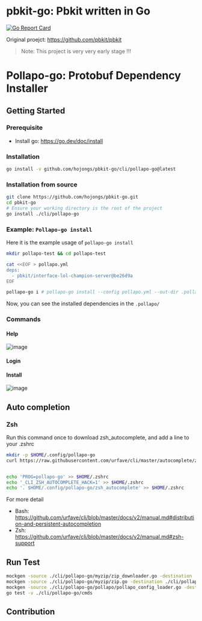 # pbkit-go: Pbkit written in Go

[![Go Report Card](https://goreportcard.com/badge/github.com/hojongs/pbkit-go)](https://goreportcard.com/report/github.com/hojongs/pbkit-go)

Original proejct: https://github.com/pbkit/pbkit

> Note: This project is very very early stage !!!

# Pollapo-go: Protobuf Dependency Installer

## Getting Started

### Prerequisite

- Install go: https://go.dev/doc/install

### Installation

```sh
go install -v github.com/hojongs/pbkit-go/cli/pollapo-go@latest
```

### Installation from source

```sh
git clone https://github.com/hojongs/pbkit-go.git
cd pbkit-go
# Ensure your working directory is the root of the project
go install ./cli/pollapo-go
```

### Example: `Pollapo-go install`

Here it is the example usage of `pollapo-go install`

```sh
mkdir pollapo-test && cd pollapo-test

cat <<EOF > pollapo.yml
deps:
  - pbkit/interface-lol-champion-server@be26d9a
EOF

pollapo-go i # pollapo-go install --config pollapo.yml --out-dir .pollapo
```

Now, you can see the installed dependencies in the `.pollapo/`

### Commands

#### Help

![image](https://user-images.githubusercontent.com/15096588/156098794-4babe731-5c16-4742-83cc-db707b66afae.png)

#### Login

#### Install

![image](https://user-images.githubusercontent.com/15096588/156098974-922c4269-2b4a-4d27-a0f0-b0818aa94bd1.png)

## Auto completion

### Zsh

Run this command once to download zsh_autocomplete, and add a line to your .zshrc

```sh
mkdir -p $HOME/.config/pollapo-go
curl https://raw.githubusercontent.com/urfave/cli/master/autocomplete/zsh_autocomplete > $HOME/.config/pollapo-go/zsh_autocomplete


echo 'PROG=pollapo-go' >> $HOME/.zshrc
echo '_CLI_ZSH_AUTOCOMPLETE_HACK=1' >> $HOME/.zshrc
echo '. $HOME/.config/pollapo-go/zsh_autocomplete' >> $HOME/.zshrc
```

For more detail
- Bash: https://github.com/urfave/cli/blob/master/docs/v2/manual.md#distribution-and-persistent-autocompletion
- Zsh: https://github.com/urfave/cli/blob/master/docs/v2/manual.md#zsh-support

## Run Test

```sh
mockgen -source ./cli/pollapo-go/myzip/zip_downloader.go -destination ./cli/pollapo-go/myzip/zip_downloader_mock.go -package myzi
mockgen -source ./cli/pollapo-go/myzip/zip.go -destination ./cli/pollapo-go/myzip/zip_mock.go -package myzip
mockgen -source ./cli/pollapo-go/pollapo/pollapo_config_loader.go -destination ./cli/pollapo-go/pollapo/pollapo_config_loader_mock.go -package pollapo
go test -v ./cli/pollapo-go/cmds
```

## Contribution
